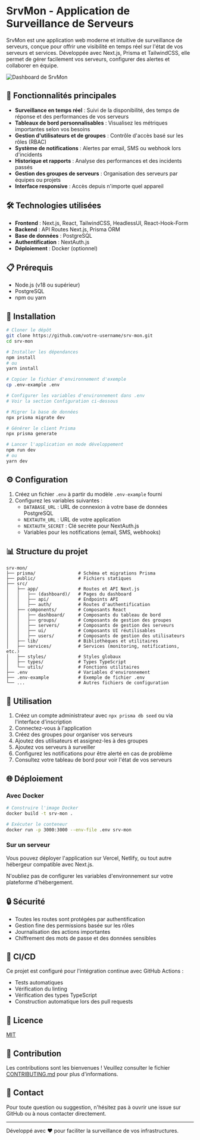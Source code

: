 # SrvMon - Application de Surveillance de Serveurs

SrvMon est une application web moderne et intuitive de surveillance de serveurs, conçue pour offrir une visibilité en temps réel sur l'état de vos serveurs et services. Développée avec Next.js, Prisma et TailwindCSS, elle permet de gérer facilement vos serveurs, configurer des alertes et collaborer en équipe.

![Dashboard de SrvMon](https://via.placeholder.com/1200x600?text=SrvMon+Dashboard)

## 🌟 Fonctionnalités principales

- **Surveillance en temps réel** : Suivi de la disponibilité, des temps de réponse et des performances de vos serveurs
- **Tableaux de bord personnalisables** : Visualisez les métriques importantes selon vos besoins
- **Gestion d'utilisateurs et de groupes** : Contrôle d'accès basé sur les rôles (RBAC)
- **Système de notifications** : Alertes par email, SMS ou webhook lors d'incidents
- **Historique et rapports** : Analyse des performances et des incidents passés
- **Gestion des groupes de serveurs** : Organisation des serveurs par équipes ou projets
- **Interface responsive** : Accès depuis n'importe quel appareil

## 🛠️ Technologies utilisées

- **Frontend** : Next.js, React, TailwindCSS, HeadlessUI, React-Hook-Form
- **Backend** : API Routes Next.js, Prisma ORM
- **Base de données** : PostgreSQL
- **Authentification** : NextAuth.js
- **Déploiement** : Docker (optionnel)

## 📋 Prérequis

- Node.js (v18 ou supérieur)
- PostgreSQL
- npm ou yarn

## 🚀 Installation

```bash
# Cloner le dépôt
git clone https://github.com/votre-username/srv-mon.git
cd srv-mon

# Installer les dépendances
npm install
# ou
yarn install

# Copier le fichier d'environnement d'exemple
cp .env-example .env

# Configurer les variables d'environnement dans .env
# Voir la section Configuration ci-dessous

# Migrer la base de données
npx prisma migrate dev

# Générer le client Prisma
npx prisma generate

# Lancer l'application en mode développement
npm run dev
# ou
yarn dev
```

## ⚙️ Configuration

1. Créez un fichier `.env` à partir du modèle `.env-example` fourni
2. Configurez les variables suivantes :
   - `DATABASE_URL` : URL de connexion à votre base de données PostgreSQL
   - `NEXTAUTH_URL` : URL de votre application
   - `NEXTAUTH_SECRET` : Clé secrète pour NextAuth.js
   - Variables pour les notifications (email, SMS, webhooks)

## 📊 Structure du projet

```
srv-mon/
├── prisma/                # Schéma et migrations Prisma
├── public/                # Fichiers statiques
├── src/
│   ├── app/               # Routes et API Next.js
│   │   ├── (dashboard)/   # Pages du dashboard
│   │   ├── api/           # Endpoints API
│   │   ├── auth/          # Routes d'authentification
│   ├── components/        # Composants React
│   │   ├── dashboard/     # Composants du tableau de bord
│   │   ├── groups/        # Composants de gestion des groupes
│   │   ├── servers/       # Composants de gestion des serveurs
│   │   ├── ui/            # Composants UI réutilisables
│   │   ├── users/         # Composants de gestion des utilisateurs
│   ├── lib/               # Bibliothèques et utilitaires
│   ├── services/          # Services (monitoring, notifications, etc.)
│   ├── styles/            # Styles globaux
│   ├── types/             # Types TypeScript
│   └── utils/             # Fonctions utilitaires
├── .env                   # Variables d'environnement
├── .env-example           # Exemple de fichier .env
└── ...                    # Autres fichiers de configuration
```

## 🚦 Utilisation

1. Créez un compte administrateur avec `npx prisma db seed` ou via l'interface d'inscription
2. Connectez-vous à l'application
3. Créez des groupes pour organiser vos serveurs
4. Ajoutez des utilisateurs et assignez-les à des groupes
5. Ajoutez vos serveurs à surveiller
6. Configurez les notifications pour être alerté en cas de problème
7. Consultez votre tableau de bord pour voir l'état de vos serveurs

## 🌐 Déploiement

### Avec Docker

```bash
# Construire l'image Docker
docker build -t srv-mon .

# Exécuter le conteneur
docker run -p 3000:3000 --env-file .env srv-mon
```

### Sur un serveur

Vous pouvez déployer l'application sur Vercel, Netlify, ou tout autre hébergeur compatible avec Next.js.

N'oubliez pas de configurer les variables d'environnement sur votre plateforme d'hébergement.

## 🔒 Sécurité

- Toutes les routes sont protégées par authentification
- Gestion fine des permissions basée sur les rôles
- Journalisation des actions importantes
- Chiffrement des mots de passe et des données sensibles

## 🔄 CI/CD

Ce projet est configuré pour l'intégration continue avec GitHub Actions :
- Tests automatiques
- Vérification du linting
- Vérification des types TypeScript
- Construction automatique lors des pull requests

## 📜 Licence

[MIT](LICENSE)

## 👥 Contribution

Les contributions sont les bienvenues ! Veuillez consulter le fichier [CONTRIBUTING.md](CONTRIBUTING.md) pour plus d'informations.

## 📧 Contact

Pour toute question ou suggestion, n'hésitez pas à ouvrir une issue sur GitHub ou à nous contacter directement.

---

Développé avec ❤️ pour faciliter la surveillance de vos infrastructures.
